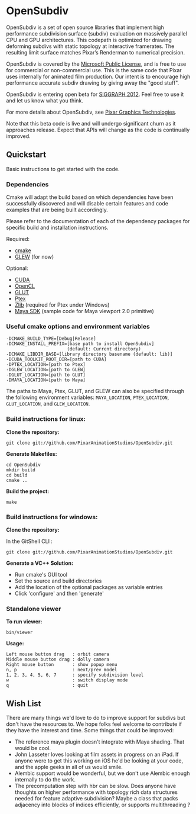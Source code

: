 # OpenSubdiv

OpenSubdiv is a set of open source libraries that implement high performance subdivision surface (subdiv) evaluation on massively parallel CPU and GPU architectures. This codepath is optimized for drawing deforming subdivs with static topology at interactive framerates. The resulting limit surface matches Pixar’s Renderman to numerical precision.

OpenSubdiv is covered by the [Microsoft Public License](http://www.microsoft.com/en-us/openness/licenses.aspx#MPL), and is free to use for commercial or non-commercial use. This is the same code that Pixar uses internally for animated film production. Our intent is to encourage high performance accurate subdiv drawing by giving away the "good stuff".

OpenSubdiv is entering open beta for [SIGGRAPH 2012](http://s2012.siggraph.org/). Feel free to use it and let us know what you think.

For more details about OpenSubdiv, see [Pixar Graphics Technologies](http://graphics.pixar.com).

Note that this beta code is live and will undergo significant churn as it approaches release. Expect that APIs will change as the code is continually improved.


## Quickstart

Basic instructions to get started with the code.

### Dependencies

Cmake will adapt the build based on which dependencies have been successfully discovered and will disable certain features and code examples that are being built accordingly.

Please refer to the documentation of each of the dependency packages for specific build and installation instructions.

Required:
* [cmake](http://www.cmake.org/cmake/resources/software.html)
* [GLEW](http://sourceforge.net/projects/glew/) (for now)

Optional:
* [CUDA](http://developer.nvidia.com/category/zone/cuda-zone)
* [OpenCL](http://www.khronos.org/opencl/)
* [GLUT](http://freeglut.sourceforge.net/)
* [Ptex](https://github.com/wdas/ptex)
* [Zlib](http://www.zlib.net) (required for Ptex under Windows)
* [Maya SDK](http://www.autodesk.com/maya/) (sample code for Maya viewport 2.0 primitive)

### Useful cmake options and environment variables

````
-DCMAKE_BUILD_TYPE=[Debug|Release]
-DCMAKE_INSTALL_PREFIX=[base path to install OpenSubdiv]
                       (default: Current directory)
-DCMAKE_LIBDIR_BASE=[library directory basename (default: lib)]
-DCUDA_TOOLKIT_ROOT_DIR=[path to CUDA]
-DPTEX_LOCATION=[path to Ptex]
-DGLEW_LOCATION=[path to GLEW]
-DGLUT_LOCATION=[path to GLUT]
-DMAYA_LOCATION=[path to Maya]
````

The paths to Maya, Ptex, GLUT, and GLEW can also be specified through the
following environment variables: `MAYA_LOCATION`, `PTEX_LOCATION`, `GLUT_LOCATION`,
and `GLEW_LOCATION`.


### Build instructions for linux:

__Clone the repository:__

````
git clone git://github.com/PixarAnimationStudios/OpenSubdiv.git
````

__Generate Makefiles:__

````
cd OpenSubdiv
mkdir build
cd build
cmake ..
````

__Build the project:__

````
make
````
### Build instructions for windows:


__Clone the repository:__

In the GitShell CLI :

````
git clone git://github.com/PixarAnimationStudios/OpenSubdiv.git
````
__Generate a VC++ Solution:__

* Run cmake's GUI tool
* Set the source and build directories
* Add the location of the optional packages as variable entries
* Click 'configure' and then 'generate'

### Standalone viewer

__To run viewer:__

````
bin/viewer
````

__Usage:__

````
Left mouse button drag   : orbit camera
Middle mouse button drag : dolly camera
Right mouse button       : show popup menu
n, p                     : next/prev model
1, 2, 3, 4, 5, 6, 7      : specify subdivision level
w                        : switch display mode
q                        : quit
````

## Wish List

There are many things we'd love to do to improve support for subdivs but don't have the resources to. We hope folks feel welcome to contribute if they have the interest and time. Some things that could be improved:

  * The reference maya plugin doesn't integrate with Maya shading.  That would be cool.
  * John Lasseter loves looking at film assets in progress on an iPad. If anyone were to get this working on iOS he'd be looking at your code, and the apple geeks in all of us would smile.
  * Alembic support would be wonderful, but we don't use Alembic enough internally to do the work.
  * The precomputation step with hbr can be slow. Does anyone have thoughts on higher performance with topology rich data structures needed for feature adaptive subdivision? Maybe a class that packs adjacency into blocks of indices efficiently, or supports multithreading ?
